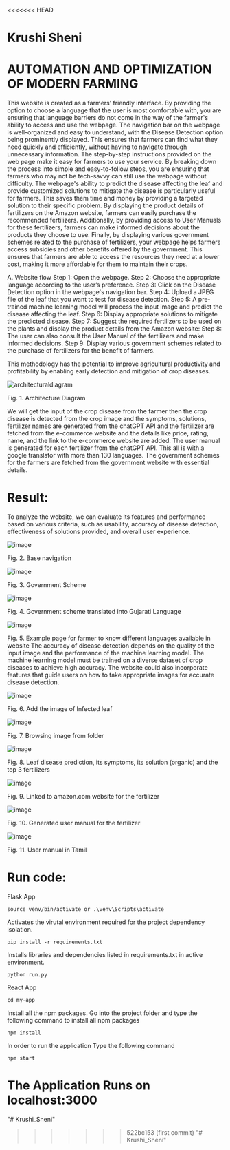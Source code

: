 <<<<<<< HEAD
# Krushi Sheni

# AUTOMATION AND OPTIMIZATION OF MODERN FARMING
This website is created as a farmers’ friendly interface. By providing the option to choose a language that the user is most comfortable with, you are ensuring that language barriers do not come in the way of the farmer's ability to access and use the webpage. The navigation bar on the webpage is well-organized and easy to understand, with the Disease Detection option being prominently displayed. This ensures that farmers can find what they need quickly and efficiently, without having to navigate through unnecessary information. The step-by-step instructions provided on the web page make it easy for farmers to use your service. By breaking down the process into simple and easy-to-follow steps, you are ensuring that farmers who may not be tech-savvy can still use the webpage without difficulty. The webpage's ability to predict the disease affecting the leaf and provide customized solutions to mitigate the disease is particularly useful for farmers. This saves them time and money by providing a targeted solution to their specific problem. By displaying the product details of fertilizers on the Amazon website, farmers can easily purchase the recommended fertilizers. Additionally, by providing access to User Manuals for these fertilizers, farmers can make informed decisions about the products they choose to use. Finally, by displaying various government schemes related to the purchase of fertilizers, your webpage helps farmers access subsidies and other benefits offered by the government. This ensures that farmers are able to access the resources they need at a lower cost, making it more affordable for them to maintain their crops.

A.	Website flow
Step 1: Open the webpage.
Step 2: Choose the appropriate language according to the user’s preference.
Step 3: Click on the Disease Detection option in the webpage's navigation bar.
Step 4: Upload a JPEG file of the leaf that you want to test for disease detection.
Step 5: A pre-trained machine learning model will process the input image and predict the disease affecting the leaf.
Step 6: Display appropriate solutions to mitigate the predicted disease.
Step 7: Suggest the required fertilizers to be used on the plants and display the product details from the Amazon website:
Step 8: The user can also consult the User Manual of the fertilizers and make informed decisions.
Step 9: Display various government schemes related to the purchase of fertilizers for the benefit of farmers.

This methodology has the potential to improve agricultural productivity and profitability by enabling early detection and mitigation of crop diseases.

![architecturaldiagram](https://user-images.githubusercontent.com/78720027/234005000-cbbcd985-2919-4f23-9bb7-ab2d21480281.png)

Fig. 1. Architecture Diagram

We will get the input of the crop disease from the farmer then the crop disease is detected from the crop image and the symptoms, solutions, fertilizer names are generated from the chatGPT API and the fertilizer are fetched from the e-commerce website and the details like price, rating, name, and the link to the e-commerce website are added. The user manual is generated for each fertilizer from the chatGPT API. This all is with a google translator with more than 130 languages. The government schemes for the farmers are fetched from the government website with essential details.

# Result:
To analyze the website, we can evaluate its features and performance based on various criteria, such as usability, accuracy of disease detection, effectiveness of solutions provided, and overall user experience.

![image](https://user-images.githubusercontent.com/78720027/234005311-c96cbca2-e83c-4218-93ff-c9675fbe79b4.png)

Fig. 2. Base navigation

![image](https://user-images.githubusercontent.com/78720027/234005357-b0e1fe34-ccc4-44f0-abf2-8db30142f57b.png)

Fig. 3.  Government Scheme
 
![image](https://user-images.githubusercontent.com/78720027/234005460-9b061ee0-dfb7-4ba6-bc70-09972a639db3.png)

Fig. 4. Government scheme translated into Gujarati Language
 
![image](https://user-images.githubusercontent.com/78720027/234005499-40f0e665-4928-427d-b115-c2d13d0fad3c.png)

Fig. 5.  Example page for farmer to know different languages available in website
The accuracy of disease detection depends on the quality of the input image and the performance of the machine learning model. The machine learning model must be trained on a diverse dataset of crop diseases to achieve high accuracy. The website could also incorporate features that guide users on how to take appropriate images for accurate disease detection.
 
![image](https://user-images.githubusercontent.com/78720027/234005551-03755347-5dcc-4472-a345-f82e9302d22e.png)

Fig. 6.  Add the image of Infected leaf
 
![image](https://user-images.githubusercontent.com/78720027/234005594-89b71556-848d-446a-97a4-dfa2ec984ef6.png)

Fig. 7. Browsing image from folder
 
![image](https://user-images.githubusercontent.com/78720027/234005627-ee699594-4e98-4d72-8cd3-29d1b63b6232.png)

Fig. 8.  Leaf disease prediction, its symptoms, its solution (organic) and the top 3 fertilizers
 
![image](https://user-images.githubusercontent.com/78720027/234005660-6c93aab3-bd43-40fc-96ac-355a0f4c23fc.png)

Fig. 9. Linked to amazon.com website for the fertilizer
 
![image](https://user-images.githubusercontent.com/78720027/234005707-595adb63-aa6f-4e07-94dc-3b7427da2fca.png)

Fig. 10. Generated user manual for the fertilizer
 
![image](https://user-images.githubusercontent.com/78720027/234005748-1d229cde-b2dd-4224-95c0-fc38e037f51a.png)

Fig. 11. User manual in Tamil

# Run code:
Flask App

```
source venv/bin/activate or .\venv\Scripts\activate
```
Activates the virutal environment required for the project dependency isolation.

```
pip install -r requirements.txt
```

Installs libraries and dependencies listed in requirements.txt in active environment.

```
python run.py
```


React App

```
cd my-app
```

Install all the npm packages. Go into the project folder and type the following command to install all npm packages

```
npm install
```

In order to run the application Type the following command

```
npm start
```

The Application Runs on localhost:3000
=======
"# Krushi_Sheni" 
>>>>>>> 522bc153 (first commit)
"# Krushi_Sheni" 

